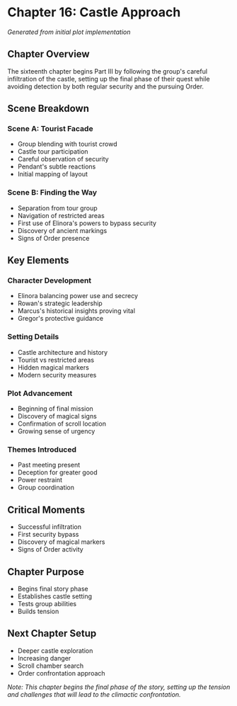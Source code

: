 # Chapter 16: Castle Approach
*Generated from initial plot implementation*

## Chapter Overview
The sixteenth chapter begins Part III by following the group's careful infiltration of the castle, setting up the final phase of their quest while avoiding detection by both regular security and the pursuing Order.

## Scene Breakdown

### Scene A: Tourist Facade
- Group blending with tourist crowd
- Castle tour participation
- Careful observation of security
- Pendant's subtle reactions
- Initial mapping of layout

### Scene B: Finding the Way
- Separation from tour group
- Navigation of restricted areas
- First use of Elinora's powers to bypass security
- Discovery of ancient markings
- Signs of Order presence

## Key Elements

### Character Development
- Elinora balancing power use and secrecy
- Rowan's strategic leadership
- Marcus's historical insights proving vital
- Gregor's protective guidance

### Setting Details
- Castle architecture and history
- Tourist vs restricted areas
- Hidden magical markers
- Modern security measures

### Plot Advancement
- Beginning of final mission
- Discovery of magical signs
- Confirmation of scroll location
- Growing sense of urgency

### Themes Introduced
- Past meeting present
- Deception for greater good
- Power restraint
- Group coordination

## Critical Moments
- Successful infiltration
- First security bypass
- Discovery of magical markers
- Signs of Order activity

## Chapter Purpose
- Begins final story phase
- Establishes castle setting
- Tests group abilities
- Builds tension

## Next Chapter Setup
- Deeper castle exploration
- Increasing danger
- Scroll chamber search
- Order confrontation approach

*Note: This chapter begins the final phase of the story, setting up the tension and challenges that will lead to the climactic confrontation.*
